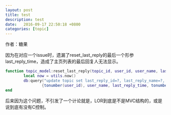 ```yaml
---
layout: post
title: test
description: test
date:   2016-09-17 22:50:18 +0800 
categories: [topic]
---
```

作者：糖果

因为在对应一个issue时，遗漏了reset_last_reply的最后一个形参last_reply_time，造成了主页列表的最后回复人无法显示。


```lua
function topic_model:reset_last_reply(topic_id, user_id, user_name, last_reply_time) -- 更新最后回复人
        local now = utils.now()
        db:query("update topic set last_reply_id=?, last_reply_name=?, last_reply_time=? where id=?",
                {tonumber(user_id), user_name, last_reply_time, tonumber(topic_id)})
end
```


后来因为这个问题，不引发了一个计论就是，LOR到底是不是MVC结构的，或是说到底有没有C控制。
